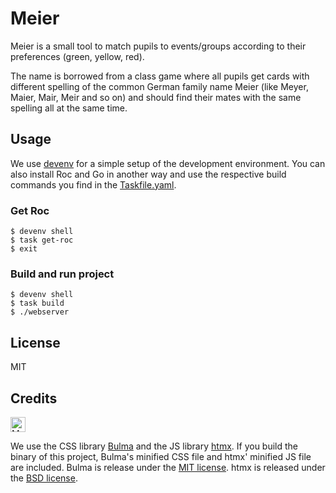 # Meier

Meier is a small tool to match pupils to events/groups according to their
preferences (green, yellow, red).

The name is borrowed from a class game where all pupils get cards with different
spelling of the common German family name Meier (like Meyer, Maier, Mair, Meir
and so on) and should find their mates with the same spelling all at the same
time.

## Usage

We use [devenv](https://devenv.sh/) for a simple setup of the development
environment. You can also install Roc and Go in another way and use the
respective build commands you find in the [Taskfile.yaml](Taskfile.yaml).

### Get Roc

    $ devenv shell
    $ task get-roc
    $ exit

### Build and run project

    $ devenv shell
    $ task build
    $ ./webserver

## License

MIT

## Credits

<img alt="Made with Bulma" src="https://bulma.io/images/made-with-bulma.png" height=24>

We use the CSS library [Bulma](https://bulma.io/) and the JS library
[htmx](https://htmx.org/). If you build the binary of this project, Bulma's
minified CSS file and htmx' minified JS file are included. Bulma is release
under the [MIT license](Server/assets/bulma/LICENSE). htmx is released under the
[BSD license](Server/assets/htmx/LICENSE).
